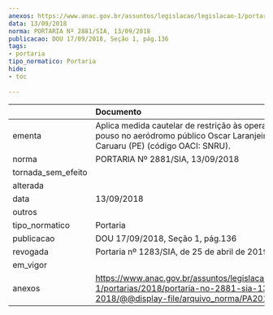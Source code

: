 ```yaml
---
anexos: https://www.anac.gov.br/assuntos/legislacao/legislacao-1/portarias/2018/portaria-no-2881-sia-13-09-2018/@@display-file/arquivo_norma/PA2018-2881.pdf
data: 13/09/2018
norma: PORTARIA Nº 2881/SIA, 13/09/2018
publicacao: DOU 17/09/2018, Seção 1, pág.136
tags:
- portaria
tipo_normatico: Portaria
hide: 
- toc 
 
---
```


|                    | Documento                                                                                                                                            |
|:-------------------|:-----------------------------------------------------------------------------------------------------------------------------------------------------|
| ementa             | Aplica medida cautelar de restrição às operações de pouso no aeródromo público Oscar Laranjeiras, em Caruaru (PE) (código OACI: SNRU).               |
| norma              | PORTARIA Nº 2881/SIA, 13/09/2018                                                                                                                     |
| tornada_sem_efeito |                                                                                                                                                      |
| alterada           |                                                                                                                                                      |
| data               | 13/09/2018                                                                                                                                           |
| outros             |                                                                                                                                                      |
| tipo_normatico     | Portaria                                                                                                                                             |
| publicacao         | DOU 17/09/2018, Seção 1, pág.136                                                                                                                     |
| revogada           | Portaria nº 1283/SIA, de 25 de abril de 2019.                                                                                                        |
| em_vigor           |                                                                                                                                                      |
| anexos             | https://www.anac.gov.br/assuntos/legislacao/legislacao-1/portarias/2018/portaria-no-2881-sia-13-09-2018/@@display-file/arquivo_norma/PA2018-2881.pdf |